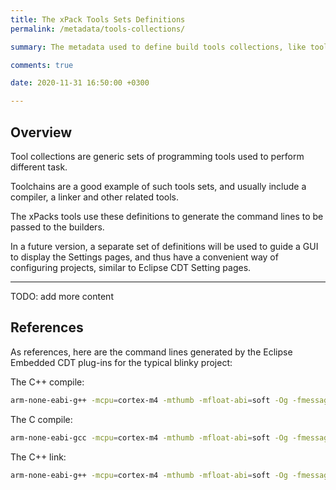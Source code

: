 ```yaml
---
title: The xPack Tools Sets Definitions
permalink: /metadata/tools-collections/

summary: The metadata used to define build tools collections, like toolchains.

comments: true

date: 2020-11-31 16:50:00 +0300

---
```


## Overview

Tool collections are generic sets of programming
tools used to perform different task.

Toolchains are a good example of such tools sets, and usually include
a compiler, a linker and other related tools.

The xPacks tools use these definitions to generate the command lines
to be passed to the builders.

In a future version, a separate set of definitions will be used
to guide a GUI to display the Settings pages, and thus have a
convenient way of configuring projects,
similar to Eclipse CDT Setting pages.

---

TODO: add more content

## References

As references, here are the command lines generated by the Eclipse
Embedded CDT plug-ins for the typical blinky project:

The C++ compile:

```sh
arm-none-eabi-g++ -mcpu=cortex-m4 -mthumb -mfloat-abi=soft -Og -fmessage-length=0 -fsigned-char -ffunction-sections -fdata-sections -fno-move-loop-invariants -Wunused -Wuninitialized -Wall -Wextra -Wmissing-declarations -Wconversion -Wpointer-arith -Wshadow -Wlogical-op -Waggregate-return -Wfloat-equal -g3 -DDEBUG -DUSE_FULL_ASSERT -DOS_USE_SEMIHOSTING -DTRACE -DOS_USE_TRACE_SEMIHOSTING_DEBUG -DSTM32F407xx -DUSE_HAL_DRIVER -DHSE_VALUE=8000000 -I../include -I../system/include -I../system/include/cmsis -I../system/include/stm32f4-hal -std=gnu++11 -fabi-version=0 -fno-exceptions -fno-rtti -fno-use-cxa-atexit -fno-threadsafe-statics -Wctor-dtor-privacy -Wnoexcept -Wnon-virtual-dtor -Wstrict-null-sentinel -Wsign-promo -c -o src/main.o ../src/main.cpp
```

The C compile:

```sh
arm-none-eabi-gcc -mcpu=cortex-m4 -mthumb -mfloat-abi=soft -Og -fmessage-length=0 -fsigned-char -ffunction-sections -fdata-sections -fno-move-loop-invariants -Wunused -Wuninitialized -Wall -Wextra -Wmissing-declarations -Wconversion -Wpointer-arith -Wshadow -Wlogical-op -Waggregate-return -Wfloat-equal -g3 -DDEBUG -DUSE_FULL_ASSERT -DOS_USE_SEMIHOSTING -DTRACE -DOS_USE_TRACE_SEMIHOSTING_DEBUG -DSTM32F407xx -DUSE_HAL_DRIVER -DHSE_VALUE=8000000 -I../include -I../system/include -I../system/include/cmsis -I../system/include/stm32f4-hal -std=gnu11 -Wmissing-prototypes -Wstrict-prototypes -Wbad-function-cast -c -o src/write.o ../src/write.c
```

The C++ link:

```sh
arm-none-eabi-g++ -mcpu=cortex-m4 -mthumb -mfloat-abi=soft -Og -fmessage-length=0 -fsigned-char -ffunction-sections -fdata-sections -fno-move-loop-invariants -Wunused -Wuninitialized -Wall -Wextra -Wmissing-declarations -Wconversion -Wpointer-arith -Wshadow -Wlogical-op -Waggregate-return -Wfloat-equal  -g3 -T mem.ld -T libs.ld -T sections.ld -nostartfiles -Xlinker --gc-sections -L"../ldscripts" -Wl,-Map,"f4b.map" --specs=nano.specs -o "f4b.elf"  ./system/src/stm32f4-hal/stm32f4xx_hal.o ./system/src/stm32f4-hal/stm32f4xx_hal_cortex.o ./system/src/stm32f4-hal/stm32f4xx_hal_flash.o ./system/src/stm32f4-hal/stm32f4xx_hal_flash_ex.o ./system/src/stm32f4-hal/stm32f4xx_hal_flash_ramfunc.o ./system/src/stm32f4-hal/stm32f4xx_hal_gpio.o ./system/src/stm32f4-hal/stm32f4xx_hal_iwdg.o ./system/src/stm32f4-hal/stm32f4xx_hal_pwr.o ./system/src/stm32f4-hal/stm32f4xx_hal_rcc.o  ./system/src/newlib/assert.o ./system/src/newlib/cxx.o ./system/src/newlib/exit.o ./system/src/newlib/sbrk.o ./system/src/newlib/startup.o ./system/src/newlib/syscalls.o  ./system/src/diag/trace-impl.o ./system/src/diag/trace.o  ./system/src/cortexm/exception-handlers.o ./system/src/cortexm/initialize-hardware.o ./system/src/cortexm/reset-hardware.o  ./system/src/cmsis/system_stm32f4xx.o ./system/src/cmsis/vectors_stm32f407xx.o  ./src/initialize-hardware.o ./src/led.o ./src/main.o ./src/stm32f4xx_hal_msp.o ./src/timer.o ./src/write.o
```
